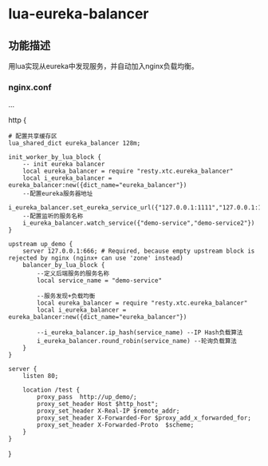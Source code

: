 # lua-eureka-balancer

## 功能描述
用lua实现从eureka中发现服务，并自动加入nginx负载均衡。


### nginx.conf

...

http {

    # 配置共享缓存区
    lua_shared_dict eureka_balancer 128m;
   
    init_worker_by_lua_block {
        -- init eureka balancer
        local eureka_balancer = require "resty.xtc.eureka_balancer"
        local i_eureka_balancer = eureka_balancer:new({dict_name="eureka_balancer"})
        --配置eureka服务器地址
        i_eureka_balancer.set_eureka_service_url({"127.0.0.1:1111","127.0.0.1:1112"})
        --配置监听的服务名称
        i_eureka_balancer.watch_service({"demo-service","demo-service2"})
    }

    upstream up_demo {
        server 127.0.0.1:666; # Required, because empty upstream block is rejected by nginx (nginx+ can use 'zone' instead)
        balancer_by_lua_block {         
            --定义后端服务的服务名称
            local service_name = "demo-service"

            --服务发现+负载均衡
            local eureka_balancer = require "resty.xtc.eureka_balancer"
            local i_eureka_balancer = eureka_balancer:new({dict_name="eureka_balancer"}) 

            --i_eureka_balancer.ip_hash(service_name) --IP Hash负载算法
            i_eureka_balancer.round_robin(service_name) --轮询负载算法
        }
    }

    server {
        listen 80;
        
        location /test {
            proxy_pass  http://up_demo/;
            proxy_set_header Host $http_host";
            proxy_set_header X-Real-IP $remote_addr;
            proxy_set_header X-Forwarded-For $proxy_add_x_forwarded_for;
            proxy_set_header X-Forwarded-Proto  $scheme;
        }
    }

}

